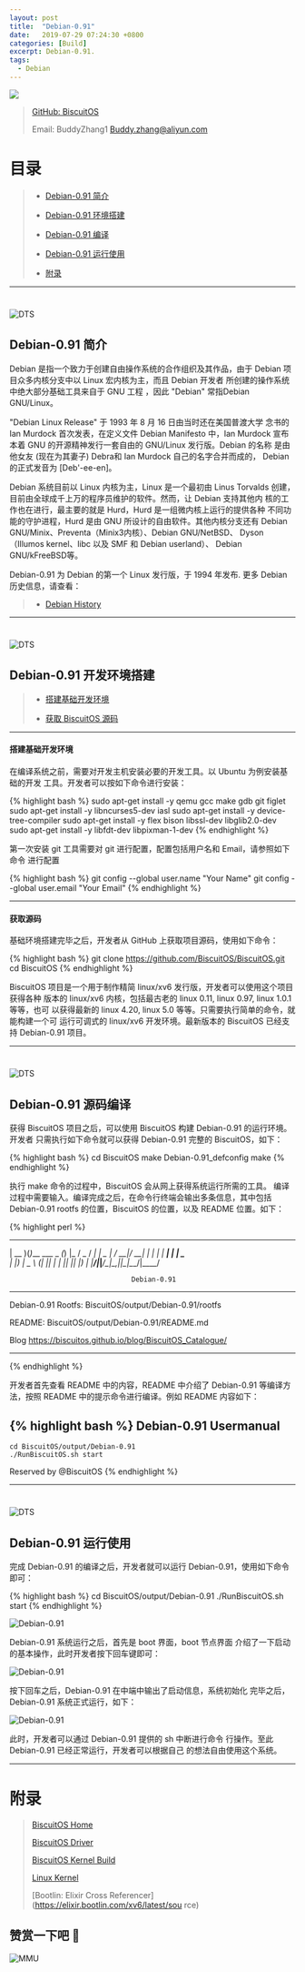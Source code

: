 ```yaml
---
layout: post
title:  "Debian-0.91"
date:   2019-07-29 07:24:30 +0800
categories: [Build]
excerpt: Debian-0.91.
tags:
  - Debian
---
```


![](https://raw.githubusercontent.com/EmulateSpace/GIFBaseX/master/RPI/GIF000203.gif)

> [GitHub: BiscuitOS](https://github.com/BiscuitOS/BiscuitOS)
>
> Email: BuddyZhang1 <Buddy.zhang@aliyun.com>

# 目录

> - [Debian-0.91 简介](#A00)
>
> - [Debian-0.91 环境搭建](#B00)
>
> - [Debian-0.91 编译](#D00)
>
> - [Debian-0.91 运行使用](#D00)
>
> - [附录](#附录)

-----------------------------------
# <span id="A00"></span>

![DTS](https://raw.githubusercontent.com/EmulateSpace/PictureSet/master/BiscuitOS/boot/BOOT000220.jpg)

## Debian-0.91 简介

Debian 是指一个致力于创建自由操作系统的合作组织及其作品，由于
Debian 项目众多内核分支中以 Linux 宏内核为主，而且 Debian 开发者
所创建的操作系统中绝大部分基础工具来自于 GNU 工程 ，因此 "Debian"
常指Debian GNU/Linux。

"Debian Linux Release" 于 1993 年 8 月 16 日由当时还在美国普渡大学
念书的 Ian Murdock 首次发表，在定义文件 Debian Manifesto 中，Ian Murdock
宣布本着 GNU 的开源精神发行一套自由的 GNU/Linux 发行版。Debian 的名称
是由他女友 (现在为其妻子) Debra和 Ian Murdock 自己的名字合并而成的，
Debian的正式发音为 [Deb'-ee-en]。

Debian 系统目前以 Linux 内核为主，Linux 是一个最初由 Linus Torvalds
创建，目前由全球成千上万的程序员维护的软件。然而，让 Debian 支持其他内
核的工作也在进行，最主要的就是 Hurd，Hurd 是一组微内核上运行的提供各种
不同功能的守护进程，Hurd 是由 GNU 所设计的自由软件。其他内核分支还有
Debian GNU/Minix、Preventa（Minix3内核）、Debian GNU/NetBSD、
Dyson（Illumos kernel、libc 以及 SMF 和 Debian userland）、
Debian GNU/kFreeBSD等。

Debian-0.91 为 Debian 的第一个 Linux 发行版，于 1994 年发布.
更多 Debian 历史信息，请查看：

> - [Debian History](https://wiki.debian.org/DebianHistory)

-----------------------------------
# <span id="B00"></span>

![DTS](https://raw.githubusercontent.com/EmulateSpace/GIFBaseX/master/RPI/IND00000H.jpg)

## Debian-0.91 开发环境搭建

> - [搭建基础开发环境](#B01)
>
> - [获取 BiscuitOS 源码](#B02)

--------------------------------------

#### <span id="B01">搭建基础开发环境</span>

在编译系统之前，需要对开发主机安装必要的开发工具。以 Ubuntu 为例安装基础的开发
工具。开发者可以按如下命令进行安装：

{% highlight bash %}
sudo apt-get install -y qemu gcc make gdb git figlet
sudo apt-get install -y libncurses5-dev iasl
sudo apt-get install -y device-tree-compiler
sudo apt-get install -y flex bison libssl-dev libglib2.0-dev
sudo apt-get install -y libfdt-dev libpixman-1-dev
{% endhighlight %}

第一次安装 git 工具需要对 git 进行配置，配置包括用户名和 Email，请参照如下命令
进行配置

{% highlight bash %}
git config --global user.name "Your Name"
git config --global user.email "Your Email"
{% endhighlight %}

----------------------------

#### <span id="B02">获取源码</span>

基础环境搭建完毕之后，开发者从 GitHub 上获取项目源码，使用如下命令：

{% highlight bash %}
git clone https://github.com/BiscuitOS/BiscuitOS.git
cd BiscuitOS
{% endhighlight %}

BiscuitOS 项目是一个用于制作精简 linux/xv6 发行版，开发者可以使用这个项目获得各种
版本的 linux/xv6 内核，包括最古老的 linux 0.11, linux 0.97, linux 1.0.1 等等，也可
以获得最新的 linux 4.20, linux 5.0 等等。只需要执行简单的命令，就能构建一个可
运行可调式的 linux/xv6 开发环境。最新版本的 BiscuitOS 已经支持 Debian-0.91
项目。

-----------------------------------
# <span id="C00"></span>

![DTS](https://raw.githubusercontent.com/EmulateSpace/GIFBaseX/master/RPI/IND00000Q.jpg)

## Debian-0.91 源码编译

获得 BiscuitOS 项目之后，可以使用 BiscuitOS 构建 Debian-0.91 的运行环境。开发者
只需执行如下命令就可以获得 Debian-0.91 完整的 BiscuitOS，如下：

{% highlight bash %}
cd BiscuitOS
make Debian-0.91_defconfig
make
{% endhighlight %}

执行 make 命令的过程中，BiscuitOS 会从网上获得系统运行所需的工具。
编译过程中需要输入。编译完成之后，在命令行终端会输出多条信息，其中包括
Debian-0.91 rootfs 的位置，BiscuitOS 的位置，以及 README 位置。如下：

{% highlight perl %}
 ____  _                _ _    ___  ____
| __ )(_)___  ___ _   _(_) |_ / _ \/ ___|
|  _ \| / __|/ __| | | | | __| | | \___ \
| |_) | \__ \ (__| |_| | | |_| |_| |___) |
|____/|_|___/\___|\__,_|_|\__|\___/|____/

                                  Debian-0.91

*******************************************************************
Debian-0.91 Rootfs:
 BiscuitOS/output/Debian-0.91/rootfs

README:
 BiscuitOS/output/Debian-0.91/README.md

Blog
 https://biscuitos.github.io/blog/BiscuitOS_Catalogue/
*******************************************************************
{% endhighlight %}

开发者首先查看 README 中的内容，README 中介绍了 Debian-0.91 等编译方法，按照 README
中的提示命令进行编译。例如 README 内容如下：

{% highlight bash %}
Debian-0.91 Usermanual
----------------------------

```
cd BiscuitOS/output/Debian-0.91
./RunBiscuitOS.sh start
```


Reserved by @BiscuitOS
{% endhighlight %}

-----------------------------------
# <span id="D00"></span>

![DTS](https://raw.githubusercontent.com/EmulateSpace/GIFBaseX/master/RPI/IND00000K.jpg)

## Debian-0.91 运行使用

完成 Debian-0.91 的编译之后，开发者就可以运行 Debian-0.91，使用如下命令即可：

{% highlight bash %}
cd BiscuitOS/output/Debian-0.91
./RunBiscuitOS.sh start
{% endhighlight %}

![Debian-0.91](https://raw.githubusercontent.com/EmulateSpace/PictureSet/master/BiscuitOS/boot/BOOT000217.png)

Debian-0.91 系统运行之后，首先是 boot 界面，boot 节点界面
介绍了一下启动的基本操作，此时开发者按下回车键即可：

![Debian-0.91](https://raw.githubusercontent.com/EmulateSpace/PictureSet/master/BiscuitOS/boot/BOOT000218.png)

按下回车之后，Debian-0.91 在中端中输出了启动信息，系统初始化
完毕之后，Debian-0.91 系统正式运行，如下：

![Debian-0.91](https://raw.githubusercontent.com/EmulateSpace/PictureSet/master/BiscuitOS/boot/BOOT000219.png)

此时，开发者可以通过 Debian-0.91 提供的 sh 中断进行命令
行操作。至此 Debian-0.91 已经正常运行，开发者可以根据自己
的想法自由使用这个系统。

-----------------------------------------------

# <span id="附录">附录</span>

> [BiscuitOS Home](https://biscuitos.github.io/)
>
> [BiscuitOS Driver](https://biscuitos.github.io/blog/BiscuitOS_Catalogue/)
>
> [BiscuitOS Kernel Build](https://biscuitos.github.io/blog/Kernel_Build/)
>
> [Linux Kernel](https://www.kernel.org/)
>
> [Bootlin: Elixir Cross Referencer](https://elixir.bootlin.com/xv6/latest/sou
rce)

## 赞赏一下吧 🙂

![MMU](https://raw.githubusercontent.com/EmulateSpace/GIFBaseX/master/RPI/HAB000036.jpg)
